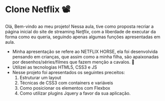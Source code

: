 # Clone Netflix 📽️

Olá, Bem-vindo ao meu projeto!
Nessa aula, tive como proposta recriar a página inicial do site de streaming _Netflix_, com a liberdade de executar da forma como eu queria, seguindo apenas algumas funções apresentadas em aula.

- Minha apresentação se refere ao NETFLIX HORSE, ela foi desenvolvida pensando em crianças, que assim como a minha filha, são apaixonadas por desenhos/séries/filmes que fazem menção a cavalos. 🐴
- Utilizei as tecnologias HTML5, CSS3 e JS
- Nesse projeto foi apresentados os seguintes preceitos:
    1. Estruturar um layout
    2. Técnicas de CSS3 com containers e variáveis
    3. Como posicionar os elementos com Flexbox 
    4. Como utilizar plugins Jquery a favor da sua aplicação. 

